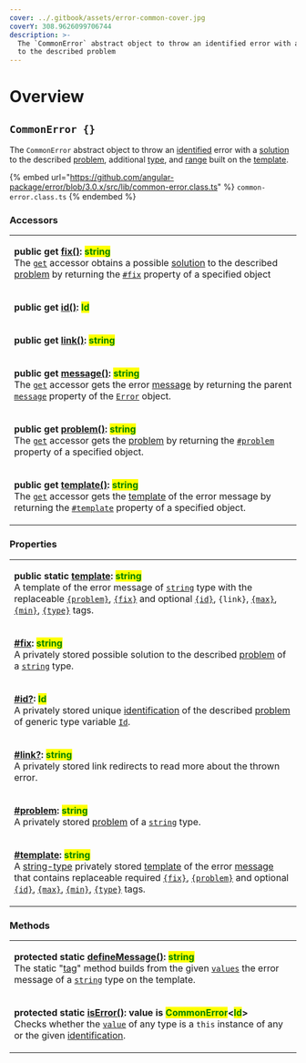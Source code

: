 ```yaml
---
cover: ../.gitbook/assets/error-common-cover.jpg
coverY: 308.9626099706744
description: >-
  The `CommonError` abstract object to throw an identified error with a solution
  to the described problem
---
```


# Overview

## `CommonError {}`

The `CommonError` abstract object to throw an [identified](../getting-started/basic-concepts.md#identification) error with a [solution](../getting-started/basic-concepts.md#fix) to the described [problem](../getting-started/basic-concepts.md#problem), additional [type](../getting-started/basic-concepts.md#type), and [range](../getting-started/basic-concepts.md#range) built on the [template](../getting-started/basic-concepts.md#template).

{% embed url="https://github.com/angular-package/error/blob/3.0.x/src/lib/common-error.class.ts" %}
`common-error.class.ts`
{% endembed %}

### Accessors

|                                                                                                                                                                                                                                                                                                                                                                                                                                                                                                                                                                                                                                                                                                             |
| ----------------------------------------------------------------------------------------------------------------------------------------------------------------------------------------------------------------------------------------------------------------------------------------------------------------------------------------------------------------------------------------------------------------------------------------------------------------------------------------------------------------------------------------------------------------------------------------------------------------------------------------------------------------------------------------------------------- |
| <p><strong>public get</strong> <a href="accessors/get-fix.md"><strong>fix()</strong></a><strong>: </strong><mark style="color:green;"><strong>string</strong></mark><br>The <a href="https://developer.mozilla.org/en-US/docs/Web/JavaScript/Reference/Functions/get"><code>get</code></a> accessor obtains a possible <a href="../getting-started/basic-concepts.md#fix">solution</a> to the described <a href="accessors/get-problem.md">problem</a> by returning the <a href="properties/fix.md"><code>#fix</code></a> property of a specified object</p>                                                                                                                                                |
| <p><strong>public get</strong> <a href="accessors/get-id.md"><strong>id()</strong></a><strong>: </strong><mark style="color:green;"><strong>Id</strong></mark><strong> | </strong><mark style="color:green;"><strong>undefined</strong></mark><br>The <a href="https://developer.mozilla.org/en-US/docs/Web/JavaScript/Reference/Functions/get"><code>get</code></a> accessor gets the error <a href="../getting-started/basic-concepts.md#identification">identification</a> by returning the <a href="properties/id.md"><code>#id</code></a> property of a specified object.</p>                                                                                                                          |
| <p><strong>public get</strong> <a href="accessors/get-link.md"><strong>link()</strong></a><strong>: </strong><mark style="color:green;"><strong>string</strong></mark><strong> | </strong><mark style="color:green;"><strong>undefined</strong></mark><br>The <a href="https://developer.mozilla.org/en-US/docs/Web/JavaScript/Reference/Functions/get"><code>get</code></a> accessor gets the link(to read more about the thrown error) by returning the <a href="properties/link.md"><code>#link</code></a> property of a specified object.</p>                                                                                                                                                           |
| <p><strong>public get</strong> <a href="accessors/get-message.md"><strong>message()</strong></a><strong>: </strong><mark style="color:green;"><strong>string</strong></mark><br>The <a href="https://developer.mozilla.org/en-US/docs/Web/JavaScript/Reference/Functions/get"><code>get</code></a> accessor gets the error <a href="../getting-started/basic-concepts.md#message">message</a> by returning the parent <a href="https://developer.mozilla.org/en-US/docs/Web/JavaScript/Reference/Global_Objects/Error/message"><code>message</code></a> property of the <a href="https://developer.mozilla.org/en-US/docs/Web/JavaScript/Reference/Global_Objects/Error"><code>Error</code></a> object.</p> |
| <p><strong>public get</strong> <a href="accessors/get-problem.md"><strong>problem()</strong></a><strong>: </strong><mark style="color:green;"><strong>string</strong></mark><br>The <a href="https://developer.mozilla.org/en-US/docs/Web/JavaScript/Reference/Functions/get"><code>get</code></a> accessor gets the <a href="../getting-started/basic-concepts.md#problem">problem</a> by returning the <a href="properties/problem.md"><code>#problem</code></a> property of a specified object.</p>                                                                                                                                                                                                      |
| <p><strong>public get</strong> <a href="accessors/get-template.md"><strong>template()</strong></a><strong>: </strong><mark style="color:green;"><strong>string</strong></mark><br>The <a href="https://developer.mozilla.org/en-US/docs/Web/JavaScript/Reference/Functions/get"><code>get</code></a> accessor gets the <a href="../getting-started/basic-concepts.md#template">template</a> of the error message by returning the <a href="properties/template.md"><code>#template</code></a> property of a specified object.</p>                                                                                                                                                                           |

### Properties

|                                                                                                                                                                                                                                                                                                                                                                                                                                                                                                                                                                                                                                                                                                                                                                                                                                                            |
| ---------------------------------------------------------------------------------------------------------------------------------------------------------------------------------------------------------------------------------------------------------------------------------------------------------------------------------------------------------------------------------------------------------------------------------------------------------------------------------------------------------------------------------------------------------------------------------------------------------------------------------------------------------------------------------------------------------------------------------------------------------------------------------------------------------------------------------------------------------- |
| <p><strong>public static</strong> <a href="properties/static-template.md"><strong>template</strong></a><strong>: </strong><mark style="color:green;"><strong>string</strong></mark><br>A template of the error message of <a href="https://developer.mozilla.org/en-US/docs/Web/JavaScript/Reference/Global_Objects/String"><code>string</code></a> type with the replaceable <a href="constructor.md#problem"><code>{problem}</code></a>, <a href="constructor.md#fix"><code>{fix}</code></a> and optional <a href="constructor.md#id"><code>{id}</code></a>, <code>{link}</code>, <a href="constructor.md#max"><code>{max}</code></a>, <a href="constructor.md#min"><code>{min}</code></a>, <a href="constructor.md#type"><code>{type}</code></a> tags.</p>                                                                                              |
| <p><strong></strong><a href="properties/fix.md"><strong>#fix</strong></a><strong>: </strong><mark style="color:green;"><strong>string</strong></mark><br>A privately stored possible solution to the described <a href="../getting-started/basic-concepts.md#problem">problem</a> of a <a href="https://developer.mozilla.org/en-US/docs/Web/JavaScript/Reference/Global_Objects/String"><code>string</code></a> type.</p>                                                                                                                                                                                                                                                                                                                                                                                                                                 |
| <p><strong></strong><a href="properties/id.md"><strong>#id?</strong></a><strong>: </strong><mark style="color:green;"><strong>Id</strong></mark><br>A privately stored unique <a href="../getting-started/basic-concepts.md#identification">identification</a> of the described <a href="../getting-started/basic-concepts.md#problem">problem</a> of generic type variable <a href="generic-type-variables.md#wrap-opening"><code>Id</code></a>.</p>                                                                                                                                                                                                                                                                                                                                                                                                      |
| <p><strong></strong><a href="properties/link.md"><strong>#link?</strong></a><strong>: </strong><mark style="color:green;"><strong>string</strong></mark><br>A privately stored link redirects to read more about the thrown error.</p>                                                                                                                                                                                                                                                                                                                                                                                                                                                                                                                                                                                                                     |
| <p><strong></strong><a href="properties/problem.md"><strong>#problem</strong></a><strong>: </strong><mark style="color:green;"><strong>string</strong></mark><br>A privately stored <a href="../getting-started/basic-concepts.md#problem">problem</a> of a <a href="https://developer.mozilla.org/en-US/docs/Web/JavaScript/Reference/Global_Objects/String"><code>string</code></a> type.</p>                                                                                                                                                                                                                                                                                                                                                                                                                                                            |
| <p><strong></strong><a href="properties/template.md"><strong>#template</strong></a><strong>: </strong><mark style="color:green;"><strong>string</strong></mark><br>A <a href="https://developer.mozilla.org/en-US/docs/Web/JavaScript/Reference/Global_Objects/String">string-type</a> privately stored <a href="../getting-started/basic-concepts.md#template">template</a> of the error <a href="../getting-started/basic-concepts.md#message">message</a> that contains replaceable required <a href="constructor.md#fix"><code>{fix}</code></a>, <a href="constructor.md#problem"><code>{problem}</code></a> and optional <a href="constructor.md#id"><code>{id}</code></a>, <a href="constructor.md#max"><code>{max}</code></a>, <a href="constructor.md#min"><code>{min}</code></a>, <a href="constructor.md#type"><code>{type}</code></a> tags.</p> |

### Methods

|                                                                                                                                                                                                                                                                                                                                                                                                                                                                                                                                                                                                               |
| ------------------------------------------------------------------------------------------------------------------------------------------------------------------------------------------------------------------------------------------------------------------------------------------------------------------------------------------------------------------------------------------------------------------------------------------------------------------------------------------------------------------------------------------------------------------------------------------------------------- |
| <p><strong>protected static</strong> <a href="methods/static-definemessage.md"><strong>defineMessage()</strong></a><strong>: </strong><mark style="color:green;"><strong>string</strong></mark><br>The static "<a href="https://developer.mozilla.org/en-US/docs/Web/JavaScript/Reference/Template_literals">tag</a>" method builds from the given <a href="methods/static-definemessage.md#...values-any"><code>values</code></a> the error message of a <a href="https://developer.mozilla.org/en-US/docs/Web/JavaScript/Reference/Global_Objects/String"><code>string</code></a> type on the template.</p> |
| <p><strong>protected static</strong> <a href="methods/static-iserror.md"><strong>isError()</strong></a><strong>: value is </strong><mark style="color:green;"><strong>CommonError</strong></mark><strong>&#x3C;</strong><mark style="color:green;"><strong>Id</strong></mark><strong>></strong><br><strong></strong>Checks whether the <a href="methods/static-iserror.md#value-any"><code>value</code></a> of any type is a <code>this</code> instance of any or the given <a href="methods/static-iserror.md#id-id">identification</a>.</p>                                                                 |
